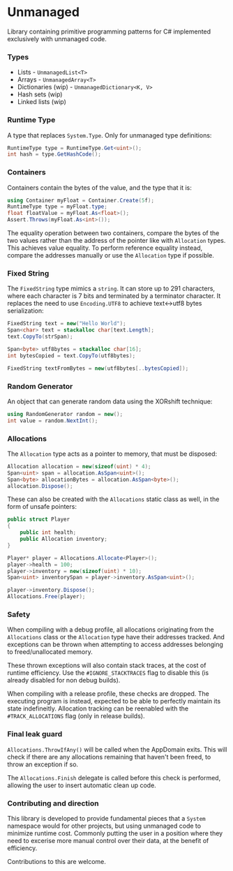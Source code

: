 # Unmanaged
Library containing primitive programming patterns for C# implemented exclusively with unmanaged code.

### Types
- Lists - `UnmanagedList<T>`
- Arrays - `UnmanagedArray<T>`
- Dictionaries (wip) - `UnmanagedDictionary<K, V>`
- Hash sets (wip)
- Linked lists (wip)

### Runtime Type
A type that replaces `System.Type`. Only for unmanaged type definitions:
```cs
RuntimeType type = RuntimeType.Get<uint>();
int hash = type.GetHashCode();
```

### Containers
Containers contain the bytes of the value, and the type that it is:
```cs
using Container myFloat = Container.Create(5f);
RuntimeType type = myFloat.type;
float floatValue = myFloat.As<float>();
Assert.Throws(myFloat.As<int>());
```

The equality operation between two containers, compare the bytes of the two values rather than the
address of the pointer like with `Allocation` types. This achieves value equality. To perform reference
equality instead, compare the addresses manually or use the `Allocation` type if possible.

### Fixed String
The `FixedString` type mimics a `string`. It can store up to 291 characters, where each character is 7 bits and terminated
by a terminator character. It replaces the need to use `Encoding.UTF8` to achieve text<->utf8 bytes serialization:
```cs
FixedString text = new("Hello World");
Span<char> text = stackalloc char[text.Length];
text.CopyTo(strSpan);

Span<byte> utf8bytes = stackalloc char[16];
int bytesCopied = text.CopyTo(utf8bytes);

FixedString textFromBytes = new(utf8bytes[..bytesCopied]);
```

### Random Generator
An object that can generate random data using the XORshift technique:
```cs
using RandomGenerator random = new();
int value = random.NextInt();
```

### Allocations
The `Allocation` type acts as a pointer to memory, that must be disposed:
```cs
Allocation allocation = new(sizeof(uint) * 4);
Span<uint> span = allocation.AsSpan<uint>();
Span<byte> allocationBytes = allocation.AsSpan<byte>();
allocation.Dispose();
```
These can also be created with the `Allocations` static class as well, in the form of unsafe pointers:
```cs
public struct Player 
{
    public int health;
    public Allocation inventory;
}

Player* player = Allocations.Allocate<Player>();
player->health = 100;
player->inventory = new(sizeof(uint) * 10);
Span<uint> inventorySpan = player->inventory.AsSpan<uint>();

player->inventory.Dispose();
Allocations.Free(player);
```

### Safety
When compiling with a debug profile, all allocations originating from the `Allocations`
class or the `Allocation` type have their addresses tracked. And exceptions can
be thrown when attempting to access addresses belonging to freed/unallocated memory.

These thrown exceptions will also contain stack traces, at the cost of runtime efficiency.
Use the `#IGNORE_STACKTRACES` flag to disable this (is already disabled for non debug builds).

When compiling with a release profile, these checks are dropped. The executing program
is instead, expected to be able to perfectly maintain its state indefineitly. Allocation
tracking can be reenabled with the `#TRACK_ALLOCATIONS` flag (only in release builds).

### Final leak guard
`Allocations.ThrowIfAny()` will be called when the AppDomain exits. This will check if there are
any allocations remaining that haven't been freed, to throw an exception if so.

The `Allocations.Finish` delegate is called before this check is performed, allowing the user to
insert automatic clean up code.

### Contributing and direction
This library is developed to provide fundamental pieces that a `System` namespace would
for other projects, but using unmanaged code to minimize runtime cost. Commonly putting the user in a position
where they need to excerise more manual control over their data, at the benefit of efficiency.

Contributions to this are welcome.
